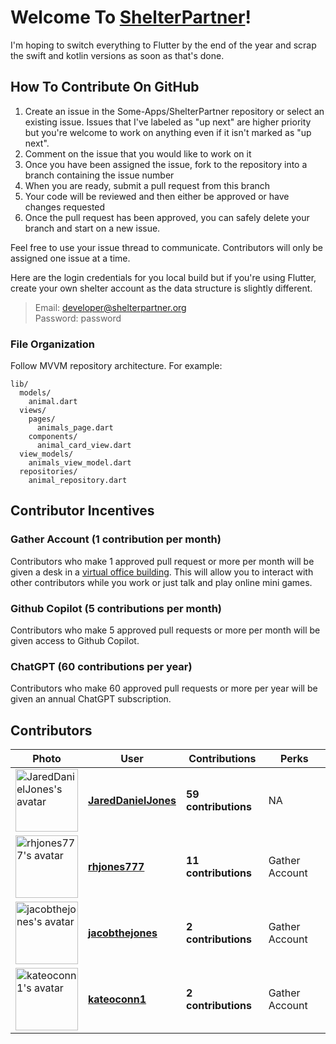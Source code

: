 # Welcome To [ShelterPartner](https://shelterpartner.org)!

I'm hoping to switch everything to Flutter by the end of the year and scrap the swift and kotlin versions as soon as that's done.

## How To Contribute On GitHub
1. Create an issue in the Some-Apps/ShelterPartner repository or select an existing issue. Issues that I've labeled as "up next" are higher priority but you're welcome to work on anything even if it isn't marked as "up next".
2. Comment on the issue that you would like to work on it
3. Once you have been assigned the issue, fork to the repository into a branch containing the issue number
4. When you are ready, submit a pull request from this branch
5. Your code will be reviewed and then either be approved or have changes requested
6. Once the pull request has been approved, you can safely delete your branch and start on a new issue.

Feel free to use your issue thread to communicate. Contributors will only be assigned one issue at a time.

Here are the login credentials for you local build but if you're using Flutter, create your own shelter account as the data structure is slightly different.
> Email: developer@shelterpartner.org\
> Password: password

### File Organization
Follow MVVM repository architecture. For example:

```plaintext
lib/
  models/
    animal.dart
  views/
    pages/
      animals_page.dart
    components/
      animal_card_view.dart
  view_models/
    animals_view_model.dart
  repositories/
    animal_repository.dart
```


## Contributor Incentives

### Gather Account (1 contribution per month)
Contributors who make 1 approved pull request or more per month will be given a desk in a [virtual office building](https://gather.town). This will allow you to interact with other contributors while you work or just talk and play online mini games.

### Github Copilot (5 contributions per month)
Contributors who make 5 approved pull requests or more per month will be given access to Github Copilot.

### ChatGPT (60 contributions per year)
Contributors who make 60 approved pull requests or more per year will be given an annual ChatGPT subscription.

<!-- CONTRIBUTORS-START -->
## Contributors

<table>
  <thead>
    <tr>
      <th>Photo</th>
      <th>User</th>
      <th>Contributions</th>
      <th>Perks</th>
    </tr>
  </thead>
  <tbody>
        <tr>
      <td>
        <a href="https://github.com/JaredDanielJones">
          <img src="https://avatars.githubusercontent.com/u/84288718?v=4?s=100" width="100" height="100" alt="JaredDanielJones's avatar"/>
        </a>
      </td>
      <td><a href="https://github.com/JaredDanielJones"><strong>JaredDanielJones</strong></a></td>
      <td><strong>59 contributions</strong></td>
      <td>NA</td>
    </tr>
        <tr>
      <td>
        <a href="https://github.com/rhjones777">
          <img src="https://avatars.githubusercontent.com/u/173035257?v=4?s=100" width="100" height="100" alt="rhjones777's avatar"/>
        </a>
      </td>
      <td><a href="https://github.com/rhjones777"><strong>rhjones777</strong></a></td>
      <td><strong>11 contributions</strong></td>
      <td>Gather Account</td>
    </tr>
        <tr>
      <td>
        <a href="https://github.com/jacobthejones">
          <img src="https://avatars.githubusercontent.com/u/84295480?v=4?s=100" width="100" height="100" alt="jacobthejones's avatar"/>
        </a>
      </td>
      <td><a href="https://github.com/jacobthejones"><strong>jacobthejones</strong></a></td>
      <td><strong>2 contributions</strong></td>
      <td>Gather Account</td>
    </tr>
        <tr>
      <td>
        <a href="https://github.com/kateoconn1">
          <img src="https://avatars.githubusercontent.com/u/112118523?v=4?s=100" width="100" height="100" alt="kateoconn1's avatar"/>
        </a>
      </td>
      <td><a href="https://github.com/kateoconn1"><strong>kateoconn1</strong></a></td>
      <td><strong>2 contributions</strong></td>
      <td>Gather Account</td>
    </tr>
  </tbody>
</table>
<!-- CONTRIBUTORS-END -->



